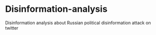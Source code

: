 # Disinformation-analysis
Disinformation analysis about Russian political disinformation attack on twitter
